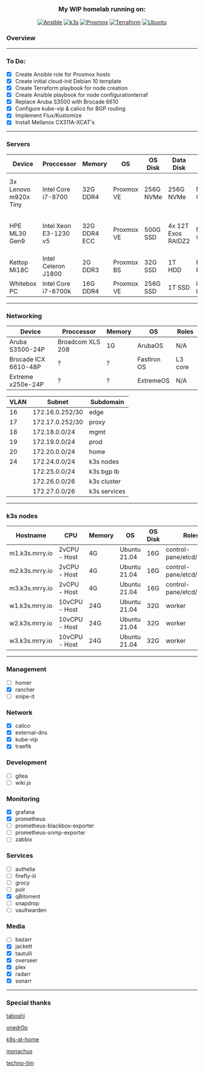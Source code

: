 <div align="center">
  
### My WIP homelab running on:
[![Ansible](https://img.shields.io/badge/Ansible-V2.11.1-red?style=for-the-badge)](https://ansible.com)
[![k3s](https://img.shields.io/badge/k3s-v1.21.1-yellow?style=for-the-badge)](https://k3s.io/)
[![Proxmox](https://img.shields.io/badge/Proxmox-V6.4-green?style=for-the-badge)](https://proxmox.com)
[![Terraform](https://img.shields.io/badge/Terraform-V1.0.0-bluegreen?style=for-the-badge)](https://terraform.io)
[![Ubuntu](https://img.shields.io/badge/Ubuntu-V21.04-orange?style=for-the-badge)](https://ubuntu.com)
 
</div>

### Overview
----

### To Do:
- [x] Create Ansible role for Proxmox hosts
- [x] Create initial cloud-init Debian 10 template
- [x] Create Terraform playbook for node creation
- [x] Create Ansible playbook for node configurationterraf
- [x] Replace Aruba S3500 with Brocade 6610
- [x] Configure kube-vip & calico for BGP routing 
- [x] Implement Flux/Kustomize
- [x] Install Mellanox CX311A-XCAT's

----
### Servers
<div align="center">
  
| Device               | Proccessor            | Memory       | OS         | OS Disk   | Data Disk          | NIC             | Roles                             |
|----------------------|-----------------------|--------------|------------|-----------|--------------------|-----------------|-----------------------------------|
| 3x Lenovo m920x Tiny | Intel Core i7-8700    | 32G DDR4     | Proxmox VE | 256G NVMe | 256G NVMe          | Mellanox CX311A | 1x master / 1x worker / Ceph      | 
| HPE ML30 Gen9        | Intel Xeon E3-1230 v5 | 32G DDR4 ECC | Proxmox VE | 500G SSD  | 4x 12T Exos RAIDZ2 | Mellanox CX322A | VyOS / webproxy / NFS / SMB / ZFS |
| Kettop Mi18C         | Intel Celeron J1800   | 2G DDR3      | Proxmox BS | 32G SSD   | 1T HDD             | Realtek RTL8111 | Proxmox backup server             |
| Whitebox PC          | Intel Core i7-6700k   | 16G DDR4     | Proxmox VE | 256G SSD  | 1T SSD             | Intel I219-V    | Parsec / Steam                    |

</div>
  
----
### Networking

<div align="center">

| Device               | Proccessor       | Memory | OS          | Roles   |
|----------------------|------------------|--------|-------------|---------|
| Aruba S3500-24P      | Broadcom XLS 208 | 1G     | ArubaOS     | N/A     |
| Brocade ICX 6610-48P | ?                | ?      | FastIron OS | L3 core |
| Extreme x250e-24P    | ?                | ?      | ExtremeOS   | N/A     |
  
| VLAN | Subnet          | Subdomain    |
|------|-----------------|--------------|
| 16   | 172.16.0.252/30 | edge         | 
| 17   | 172.17.0.252/30 | proxy        | 
| 18   | 172.18.0.0/24   | mgmt         | 
| 19   | 172.19.0.0/24   | prod         | 
| 20   | 172.20.0.0/24   | home         | 
| 24   | 172.24.0.0/24   | k3s nodes    | 
|      | 172.25.0.0/24   | k3s bgp lb   | 
|      | 172.26.0.0/26   | k3s cluster  | 
|      | 172.27.0.0/26   | k3s services | 

</div>

---
### k3s nodes

<div align="center">

| Hostname       | CPU           | Memory | OS           | OS Disk | Roles                    |
|----------------|---------------|--------|--------------|---------|--------------------------|
| m1.k3s.mrry.io | 2vCPU - Host  | 4G     | Ubuntu 21.04 | 16G     | control-pane/etcd/master | 
| m2.k3s.mrry.io | 2vCPU - Host  | 4G     | Ubuntu 21.04 | 16G     | control-pane/etcd/master | 
| m3.k3s.mrry.io | 2vCPU - Host  | 4G     | Ubuntu 21.04 | 16G     | control-pane/etcd/master | 
| w1.k3s.mrry.io | 10vCPU - Host | 24G    | Ubuntu 21.04 | 32G     | worker                   | 
| w2.k3s.mrry.io | 10vCPU - Host | 24G    | Ubuntu 21.04 | 32G     | worker                   | 
| w3.k3s.mrry.io | 10vCPU - Host | 24G    | Ubuntu 21.04 | 32G     | worker                   | 

</div>

---

### Management
- [ ] homer
- [x] rancher
- [ ] snipe-it

### Network
- [x] calico
- [x] external-dns
- [x] kube-vip
- [x] traefik

### Development
- [ ] gitea
- [ ] wiki.js

### Monitoring
- [x] grafana
- [x] prometheus
- [ ] prometheus-blackbox-exporter
- [ ] prometheus-snmp-exporter
- [ ] zabbix

### Services
- [ ] authelia
- [ ] firefly-iii
- [ ] grocy
- [ ] polr
- [x] qBitorrent 
- [ ] snapdrop
- [ ] vaultwarden

### Media
- [ ] bazarr
- [x] jackett
- [x] tautulli
- [x] overseer
- [x] plex
- [x] radarr
- [x] sonarr

--- 

### Special thanks

[taboshi](https://github.com/toboshii)

[onedr0p](https://github.com/onedr0p)

[k8s-at-home](https://github.com/k8s-at-home)

[monachus](https://gitlab.com/monachus)

[techno-tim](https://github.com/techno-tim)

